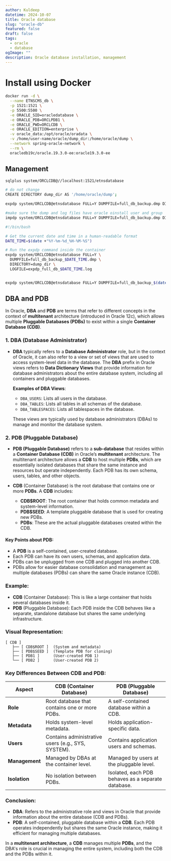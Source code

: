 ```yaml
---
author: Kuldeep
datetime: 2024-10-07
title: Oracle database
slug: "oracle-db"
featured: false
draft: false
tags:
  - oracle
  - database
ogImage: ""
description: Oracle database installation, management
---
```


# Install using Docker
```bash
docker run -d \
  --name ETNSCMS_db \
  -p 1521:1521 \
  -p 5500:5500 \
  -e ORACLE_SID=oracledatabase \
  -e ORACLE_PDB=ORCLPDB1 \
  -e ORACLE_PWD=ORCLCDB \
  -e ORACLE_EDITION=enterprise \
  -v oracle_data:/opt/oracle/oradata \
  -v /home/user-name/oracle/dump_dir:/home/oracle/dump \
  --network spring-oracle-network \
  --rm \
  oracledb19c/oracle.19.3.0-ee:oracle19.3.0-ee
```


## Management
```bash
sqlplus system/ORCLCDB@//localhost:1521/etnsdatabase

# do not change
CREATE DIRECTORY dump_dir AS '/home/oracle/dump';

expdp system/ORCLCDB@etnsdatabase FULL=Y DUMPFILE=full_db_backup.dmp DIRECTORY=dump_dir LOGFILE=expdp_full_db.log

#make sure the dump and log files have oracle oinstall user and group
impdp system/ORCLCDB@etnsdatabase FULL=Y DUMPFILE=full_db_backup.dmp DIRECTORY=dump_dir LOGFILE=impdp_full_db.log

#!/bin/bash

# Get the current date and time in a human-readable format
DATE_TIME=$(date +"%Y-%m-%d_%H-%M-%S")

# Run the expdp command inside the container
expdp system/ORCLCDB@etnsdatabase FULL=Y \
  DUMPFILE=full_db_backup_$DATE_TIME.dmp \
  DIRECTORY=dump_dir \
  LOGFILE=expdp_full_db_$DATE_TIME.log


expdp system/ORCLCDB@etnsdatabase FULL=Y DUMPFILE=full_db_backup_$(date +"%d-%m").dmp DIRECTORY=dump_dir LOGFILE=expdp_full_db_$(date +"%d-%m").log
```


## DBA and PDB
In Oracle, **DBA** and **PDB** are terms that refer to different concepts in the context of **multitenant** architecture (introduced in Oracle 12c), which allows multiple **Pluggable Databases (PDBs)** to exist within a single **Container Database (CDB)**.

### 1. **DBA (Database Administrator)**

- **DBA** typically refers to a **Database Administrator** role, but in the context of Oracle, it can also refer to a view or set of views that are used to access system-level data in the database. The **DBA** prefix in Oracle views refers to **Data Dictionary Views** that provide information for database administrators about the entire database system, including all containers and pluggable databases.
  
  **Examples of DBA Views**:
  - `DBA_USERS`: Lists all users in the database.
  - `DBA_TABLES`: Lists all tables in all schemas of the database.
  - `DBA_TABLESPACES`: Lists all tablespaces in the database.
  
  These views are typically used by database administrators (DBAs) to manage and monitor the database system.

### 2. **PDB (Pluggable Database)**

- **PDB (Pluggable Database)** refers to a **sub-database** that resides within a **Container Database (CDB)** in Oracle’s **multitenant** architecture. The multitenant architecture allows a **CDB** to host multiple **PDBs**, which are essentially isolated databases that share the same instance and resources but operate independently. Each PDB has its own schema, users, tables, and other objects.

- **CDB** (Container Database) is the root database that contains one or more **PDBs**. A **CDB** includes:
  - **CDB$ROOT**: The root container that holds common metadata and system-level information.
  - **PDB$SEED**: A template pluggable database that is used for creating new PDBs.
  - **PDBs**: These are the actual pluggable databases created within the CDB.

#### Key Points about PDB:
- A **PDB** is a self-contained, user-created database.
- Each PDB can have its own users, schemas, and application data.
- PDBs can be unplugged from one CDB and plugged into another CDB.
- PDBs allow for easier database consolidation and management as multiple databases (PDBs) can share the same Oracle instance (CDB).

### Example:

- **CDB** (Container Database): This is like a large container that holds several databases inside it.
- **PDB** (Pluggable Database): Each PDB inside the CDB behaves like a separate, standalone database but shares the same underlying infrastructure.

### Visual Representation:

```
[ CDB ] 
   ├── [ CDB$ROOT ]  (System and metadata)
   ├── [ PDB$SEED ]  (Template PDB for cloning)
   ├── [ PDB1 ]      (User-created PDB 1)
   └── [ PDB2 ]      (User-created PDB 2)
```

### Key Differences Between CDB and PDB:

| **Aspect**             | **CDB (Container Database)**       | **PDB (Pluggable Database)**             |
|------------------------|------------------------------------|------------------------------------------|
| **Role**               | Root database that contains one or more PDBs. | A self-contained database within a CDB.  |
| **Metadata**           | Holds system-level metadata.       | Holds application-specific data.         |
| **Users**              | Contains administrative users (e.g., SYS, SYSTEM). | Contains application users and schemas.  |
| **Management**         | Managed by DBAs at the container level. | Managed by users at the pluggable level. |
| **Isolation**          | No isolation between PDBs.         | Isolated, each PDB behaves as a separate database. |

### Conclusion:

- **DBA**: Refers to the administrative role and views in Oracle that provide information about the entire database (CDB and PDBs).
- **PDB**: A self-contained, pluggable database within a **CDB**. Each PDB operates independently but shares the same Oracle instance, making it efficient for managing multiple databases.

In a **multitenant architecture**, a **CDB** manages multiple **PDBs**, and the DBA's role is crucial in managing the entire system, including both the CDB and the PDBs within it.
